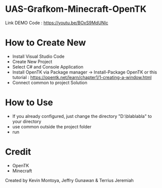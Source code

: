 # UAS-Grafkom-Minecraft-OpenTK

Link DEMO Code : https://youtu.be/BOxS9MdUNlc

# How to Create New

- Install Visual Studio Code
- Create New Project
- Select C# and Console Application
- Install OpenTK via Package manager -> Install-Package OpenTK or this tutorial : https://opentk.net/learn/chapter1/1-creating-a-window.html
- Connect common to project Solution

# How to Use
- If you already configured, just change the directory "D:\blablabla" to your directory
- use common outside the project folder
- run

# Credit
- OpenTK
- Minecraft

Created by Kevin Montoya, Jeffry Gunawan & Terrius Jeremiah
